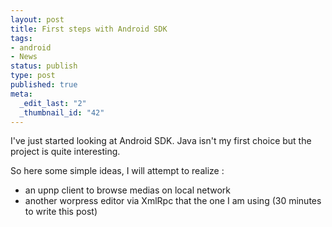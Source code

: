 ```yaml
--- 
layout: post
title: First steps with Android SDK
tags: 
- android
- News
status: publish
type: post
published: true
meta: 
  _edit_last: "2"
  _thumbnail_id: "42"
---
```

I've just started looking at Android SDK. Java isn't my first choice but the project is quite interesting.

So here some simple ideas, I will attempt to realize :
- an upnp client to browse medias on local network
- another worpress editor via XmlRpc that the one I am using (30 minutes to write this post)

